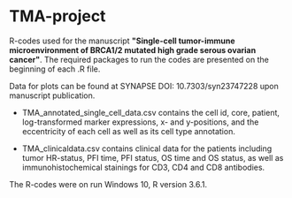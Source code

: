 # TMA-project

R-codes used for the manuscript **"Single-cell tumor-immune microenvironment of BRCA1/2 mutated high grade serous ovarian cancer"**. The required packages to run the codes are presented on the beginning of each .R file.

Data for plots can be found at SYNAPSE DOI: 10.7303/syn23747228 upon manuscript publication.

  - TMA_annotated_single_cell_data.csv contains the cell id, core, patient, log-transformed marker expressions, x- and y-positions, and the eccentricity of each cell as well as its cell type annotation.

  - TMA_clinicaldata.csv contains clinical data for the patients including tumor HR-status, PFI time, PFI status, OS time and OS status, as well as immunohistochemical stainings for CD3, CD4 and CD8 antibodies.



The R-codes were on run Windows 10, R version 3.6.1.


